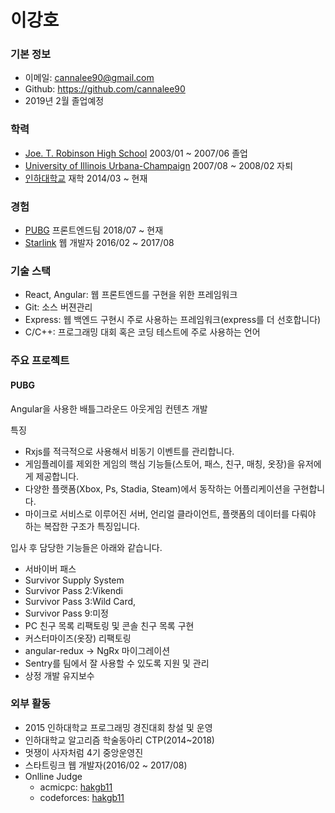 # 이강호

### 기본 정보

- 이메일: cannalee90@gmail.com
- Github: https://github.com/cannalee90
- 2019년 2월 졸업예정

### 학력
- [Joe. T. Robinson High School](https://rhs.pcssd.org) 2003/01 ~ 2007/06 졸업
- [University of Illinois Urbana-Champaign](http://illinois.edu) 2007/08 ~ 2008/02 자퇴
- [인하대학교](http://www.inha.ac.kr) 재학 2014/03 ~ 현재

### 경험
- [PUBG](https://www.pubg.com/) 프론트엔드팀 2018/07 ~ 현재
- [Starlink](https://startlink.io) 웹 개발자 2016/02 ~ 2017/08

### 기술 스택
- React, Angular: 웹 프론트엔드를 구현을 위한 프레임워크
- Git: 소스 버젼관리
- Express: 웹 백엔드 구현시 주로 사용하는 프레임워크(express를 더 선호합니다)
- C/C++: 프로그래밍 대회 혹은 코딩 테스트에 주로 사용하는 언어

### 주요 프로젝트

#### PUBG

Angular을 사용한 배틀그라운드 아웃게임 컨텐츠 개발

특징
- Rxjs를 적극적으로 사용해서 비동기 이벤트를 관리합니다.
- 게임플레이를 제외한 게임의 핵심 기능들(스토어, 패스, 친구, 매칭, 옷장)을 유저에게 제공합니다.
- 다양한 플랫폼(Xbox, Ps, Stadia, Steam)에서 동작하는 어플리케이션을 구현합니다.
- 마이크로 서비스로 이루어진 서버, 언리얼 클라이언트, 플랫폼의 데이터를 다뤄야 하는 복잡한 구조가 특징입니다.  

입사 후 담당한 기능들은 아래와 같습니다.

- 서바이버 패스
- Survivor Supply System
- Survivor Pass 2:Vikendi
- Survivor Pass 3:Wild Card,
- Survivor Pass 9:미정
- PC 친구 목록 리팩토링 및 콘솔 친구 목록 구현
- 커스터마이즈(옷장) 리팩토링
- angular-redux -> NgRx 마이그레이션
- Sentry를 팀에서 잘 사용할 수 있도록 지원 및 관리
- 상정 개발 유지보수

### 외부 활동
- 2015 인하대학교 프로그래밍 경진대회 창설 및 운영
- 인하대학교 알고리즘 학술동아리 CTP(2014~2018)
- 멋쟁이 사자처럼 4기 중앙운영진
- 스타트링크 웹 개발자(2016/02 ~ 2017/08)
- Onlline Judge
  - acmicpc: [hakgb11](https://www.acmicpc.net/user/hakgb11)
  - codeforces: [hakgb11](http://codeforces.com/profile/hakgb11)
